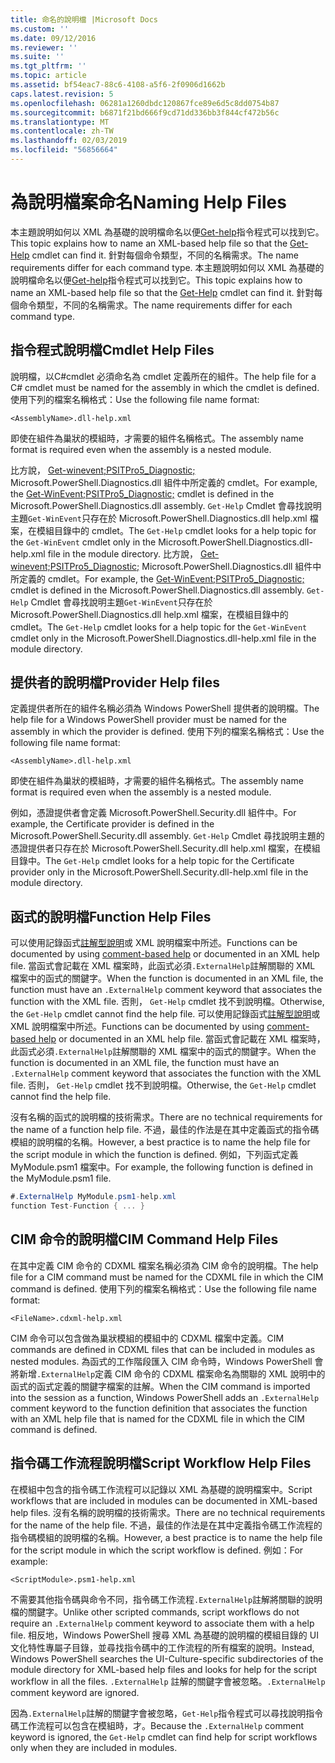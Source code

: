 ```yaml
---
title: 命名的說明檔 |Microsoft Docs
ms.custom: ''
ms.date: 09/12/2016
ms.reviewer: ''
ms.suite: ''
ms.tgt_pltfrm: ''
ms.topic: article
ms.assetid: bf54eac7-88c6-4108-a5f6-2f0906d1662b
caps.latest.revision: 5
ms.openlocfilehash: 06281a1260dbdc120867fce89e6d5c8dd0754b87
ms.sourcegitcommit: b6871f21bd666f9cd71dd336bb3f844cf472b56c
ms.translationtype: MT
ms.contentlocale: zh-TW
ms.lasthandoff: 02/03/2019
ms.locfileid: "56856664"
---
```

# <a name="naming-help-files"></a><span data-ttu-id="c70ac-102">為說明檔案命名</span><span class="sxs-lookup"><span data-stu-id="c70ac-102">Naming Help Files</span></span>

<span data-ttu-id="c70ac-103">本主題說明如何以 XML 為基礎的說明檔命名以便[Get-help](/powershell/module/Microsoft.PowerShell.Core/Get-Help)指令程式可以找到它。</span><span class="sxs-lookup"><span data-stu-id="c70ac-103">This topic explains how to name an XML-based help file so that the [Get-Help](/powershell/module/Microsoft.PowerShell.Core/Get-Help) cmdlet can find it.</span></span> <span data-ttu-id="c70ac-104">針對每個命令類型，不同的名稱需求。</span><span class="sxs-lookup"><span data-stu-id="c70ac-104">The name requirements differ for each command type.</span></span>
<span data-ttu-id="c70ac-105">本主題說明如何以 XML 為基礎的說明檔命名以便[Get-help](/powershell/module/Microsoft.PowerShell.Core/Get-Help)指令程式可以找到它。</span><span class="sxs-lookup"><span data-stu-id="c70ac-105">This topic explains how to name an XML-based help file so that the [Get-Help](/powershell/module/Microsoft.PowerShell.Core/Get-Help) cmdlet can find it.</span></span> <span data-ttu-id="c70ac-106">針對每個命令類型，不同的名稱需求。</span><span class="sxs-lookup"><span data-stu-id="c70ac-106">The name requirements differ for each command type.</span></span>

## <a name="cmdlet-help-files"></a><span data-ttu-id="c70ac-107">指令程式說明檔</span><span class="sxs-lookup"><span data-stu-id="c70ac-107">Cmdlet Help Files</span></span>

<span data-ttu-id="c70ac-108">說明檔，以C#cmdlet 必須命名為 cmdlet 定義所在的組件。</span><span class="sxs-lookup"><span data-stu-id="c70ac-108">The help file for a C# cmdlet must be named for the assembly in which the cmdlet is defined.</span></span> <span data-ttu-id="c70ac-109">使用下列的檔案名稱格式：</span><span class="sxs-lookup"><span data-stu-id="c70ac-109">Use the following file name format:</span></span>

```
<AssemblyName>.dll-help.xml
```

<span data-ttu-id="c70ac-110">即使在組件為巢狀的模組時，才需要的組件名稱格式。</span><span class="sxs-lookup"><span data-stu-id="c70ac-110">The assembly name format is required even when the assembly is a nested module.</span></span>

<span data-ttu-id="c70ac-111">比方說， [Get-winevent;PSITPro5_Diagnostic;](/powershell/module/Microsoft.PowerShell.Diagnostics/Get-WinEvent) Microsoft.PowerShell.Diagnostics.dll 組件中所定義的 cmdlet。</span><span class="sxs-lookup"><span data-stu-id="c70ac-111">For example, the [Get-WinEvent;PSITPro5_Diagnostic;](/powershell/module/Microsoft.PowerShell.Diagnostics/Get-WinEvent) cmdlet is defined in the Microsoft.PowerShell.Diagnostics.dll assembly.</span></span> <span data-ttu-id="c70ac-112">`Get-Help` Cmdlet 會尋找說明主題`Get-WinEvent`只存在於 Microsoft.PowerShell.Diagnostics.dll help.xml 檔案，在模組目錄中的 cmdlet。</span><span class="sxs-lookup"><span data-stu-id="c70ac-112">The `Get-Help` cmdlet looks for a help topic for the `Get-WinEvent` cmdlet only in the Microsoft.PowerShell.Diagnostics.dll-help.xml file in the module directory.</span></span>
<span data-ttu-id="c70ac-113">比方說， [Get-winevent;PSITPro5_Diagnostic;](/powershell/module/Microsoft.PowerShell.Diagnostics/Get-WinEvent) Microsoft.PowerShell.Diagnostics.dll 組件中所定義的 cmdlet。</span><span class="sxs-lookup"><span data-stu-id="c70ac-113">For example, the [Get-WinEvent;PSITPro5_Diagnostic;](/powershell/module/Microsoft.PowerShell.Diagnostics/Get-WinEvent) cmdlet is defined in the Microsoft.PowerShell.Diagnostics.dll assembly.</span></span> <span data-ttu-id="c70ac-114">`Get-Help` Cmdlet 會尋找說明主題`Get-WinEvent`只存在於 Microsoft.PowerShell.Diagnostics.dll help.xml 檔案，在模組目錄中的 cmdlet。</span><span class="sxs-lookup"><span data-stu-id="c70ac-114">The `Get-Help` cmdlet looks for a help topic for the `Get-WinEvent` cmdlet only in the Microsoft.PowerShell.Diagnostics.dll-help.xml file in the module directory.</span></span>

## <a name="provider-help-files"></a><span data-ttu-id="c70ac-115">提供者的說明檔</span><span class="sxs-lookup"><span data-stu-id="c70ac-115">Provider Help files</span></span>

<span data-ttu-id="c70ac-116">定義提供者所在的組件名稱必須為 Windows PowerShell 提供者的說明檔。</span><span class="sxs-lookup"><span data-stu-id="c70ac-116">The help file for a Windows PowerShell provider must be named for the assembly in which the provider is defined.</span></span> <span data-ttu-id="c70ac-117">使用下列的檔案名稱格式：</span><span class="sxs-lookup"><span data-stu-id="c70ac-117">Use the following file name format:</span></span>

```
<AssemblyName>.dll-help.xml
```

<span data-ttu-id="c70ac-118">即使在組件為巢狀的模組時，才需要的組件名稱格式。</span><span class="sxs-lookup"><span data-stu-id="c70ac-118">The assembly name format is required even when the assembly is a nested module.</span></span>

<span data-ttu-id="c70ac-119">例如，憑證提供者會定義 Microsoft.PowerShell.Security.dll 組件中。</span><span class="sxs-lookup"><span data-stu-id="c70ac-119">For example, the Certificate provider is defined in the Microsoft.PowerShell.Security.dll assembly.</span></span> <span data-ttu-id="c70ac-120">`Get-Help` Cmdlet 尋找說明主題的憑證提供者只存在於 Microsoft.PowerShell.Security.dll help.xml 檔案，在模組目錄中。</span><span class="sxs-lookup"><span data-stu-id="c70ac-120">The `Get-Help` cmdlet looks for a help topic for the Certificate provider only in the Microsoft.PowerShell.Security.dll-help.xml file in the module directory.</span></span>

## <a name="function-help-files"></a><span data-ttu-id="c70ac-121">函式的說明檔</span><span class="sxs-lookup"><span data-stu-id="c70ac-121">Function Help Files</span></span>

<span data-ttu-id="c70ac-122">可以使用記錄函式[註解型說明](/powershell/module/microsoft.powershell.core/about/about_comment_based_help)或 XML 說明檔案中所述。</span><span class="sxs-lookup"><span data-stu-id="c70ac-122">Functions can be documented by using [comment-based help](/powershell/module/microsoft.powershell.core/about/about_comment_based_help) or documented in an XML help file.</span></span> <span data-ttu-id="c70ac-123">當函式會記載在 XML 檔案時，此函式必須`.ExternalHelp`註解關聯的 XML 檔案中的函式的關鍵字。</span><span class="sxs-lookup"><span data-stu-id="c70ac-123">When the function is documented in an XML file, the function must have an `.ExternalHelp` comment keyword that associates the function with the XML file.</span></span> <span data-ttu-id="c70ac-124">否則， `Get-Help` cmdlet 找不到說明檔。</span><span class="sxs-lookup"><span data-stu-id="c70ac-124">Otherwise, the `Get-Help` cmdlet cannot find the help file.</span></span>
<span data-ttu-id="c70ac-125">可以使用記錄函式[註解型說明](/powershell/module/microsoft.powershell.core/about/about_comment_based_help)或 XML 說明檔案中所述。</span><span class="sxs-lookup"><span data-stu-id="c70ac-125">Functions can be documented by using [comment-based help](/powershell/module/microsoft.powershell.core/about/about_comment_based_help) or documented in an XML help file.</span></span> <span data-ttu-id="c70ac-126">當函式會記載在 XML 檔案時，此函式必須`.ExternalHelp`註解關聯的 XML 檔案中的函式的關鍵字。</span><span class="sxs-lookup"><span data-stu-id="c70ac-126">When the function is documented in an XML file, the function must have an `.ExternalHelp` comment keyword that associates the function with the XML file.</span></span> <span data-ttu-id="c70ac-127">否則， `Get-Help` cmdlet 找不到說明檔。</span><span class="sxs-lookup"><span data-stu-id="c70ac-127">Otherwise, the `Get-Help` cmdlet cannot find the help file.</span></span>

<span data-ttu-id="c70ac-128">沒有名稱的函式的說明檔的技術需求。</span><span class="sxs-lookup"><span data-stu-id="c70ac-128">There are no technical requirements for the name of a function help file.</span></span> <span data-ttu-id="c70ac-129">不過，最佳的作法是在其中定義函式的指令碼模組的說明檔的名稱。</span><span class="sxs-lookup"><span data-stu-id="c70ac-129">However, a best practice is to name the help file for the script module in which the function is defined.</span></span> <span data-ttu-id="c70ac-130">例如，下列函式定義 MyModule.psm1 檔案中。</span><span class="sxs-lookup"><span data-stu-id="c70ac-130">For example, the following function is defined in the MyModule.psm1 file.</span></span>

```csharp
#.ExternalHelp MyModule.psm1-help.xml
function Test-Function { ... }
```

## <a name="cim-command-help-files"></a><span data-ttu-id="c70ac-131">CIM 命令的說明檔</span><span class="sxs-lookup"><span data-stu-id="c70ac-131">CIM Command Help Files</span></span>

<span data-ttu-id="c70ac-132">在其中定義 CIM 命令的 CDXML 檔案名稱必須為 CIM 命令的說明檔。</span><span class="sxs-lookup"><span data-stu-id="c70ac-132">The help file for a CIM command must be named for the CDXML file in which the CIM command is defined.</span></span> <span data-ttu-id="c70ac-133">使用下列的檔案名稱格式：</span><span class="sxs-lookup"><span data-stu-id="c70ac-133">Use the following file name format:</span></span>

```
<FileName>.cdxml-help.xml
```

<span data-ttu-id="c70ac-134">CIM 命令可以包含做為巢狀模組的模組中的 CDXML 檔案中定義。</span><span class="sxs-lookup"><span data-stu-id="c70ac-134">CIM commands are defined in CDXML files that can be included in modules as nested modules.</span></span> <span data-ttu-id="c70ac-135">為函式的工作階段匯入 CIM 命令時，Windows PowerShell 會將新增`.ExternalHelp`定義 CIM 命令的 CDXML 檔案命名為關聯的 XML 說明中的函式的函式定義的關鍵字檔案的註解。</span><span class="sxs-lookup"><span data-stu-id="c70ac-135">When the CIM command is imported into the session as a function, Windows PowerShell adds an `.ExternalHelp` comment keyword to the function definition that associates the function with an XML help file that is named for the CDXML file in which the CIM command is defined.</span></span>

## <a name="script-workflow-help-files"></a><span data-ttu-id="c70ac-136">指令碼工作流程說明檔</span><span class="sxs-lookup"><span data-stu-id="c70ac-136">Script Workflow Help Files</span></span>

<span data-ttu-id="c70ac-137">在模組中包含的指令碼工作流程可以記錄以 XML 為基礎的說明檔案中。</span><span class="sxs-lookup"><span data-stu-id="c70ac-137">Script workflows that are included in modules can be documented in XML-based help files.</span></span> <span data-ttu-id="c70ac-138">沒有名稱的說明檔的技術需求。</span><span class="sxs-lookup"><span data-stu-id="c70ac-138">There are no technical requirements for the name of the help file.</span></span> <span data-ttu-id="c70ac-139">不過，最佳的作法是在其中定義指令碼工作流程的指令碼模組的說明檔的名稱。</span><span class="sxs-lookup"><span data-stu-id="c70ac-139">However, a best practice is to name the help file for the script module in which the script workflow is defined.</span></span> <span data-ttu-id="c70ac-140">例如：</span><span class="sxs-lookup"><span data-stu-id="c70ac-140">For example:</span></span>

```
<ScriptModule>.psm1-help.xml
```

<span data-ttu-id="c70ac-141">不需要其他指令碼與命令不同，指令碼工作流程`.ExternalHelp`註解將關聯的說明檔的關鍵字。</span><span class="sxs-lookup"><span data-stu-id="c70ac-141">Unlike other scripted commands, script workflows do not require an `.ExternalHelp` comment keyword to associate them with a help file.</span></span> <span data-ttu-id="c70ac-142">相反地，Windows PowerShell 搜尋 XML 為基礎的說明檔的模組目錄的 UI 文化特性專屬子目錄，並尋找指令碼中的工作流程的所有檔案的說明。</span><span class="sxs-lookup"><span data-stu-id="c70ac-142">Instead, Windows PowerShell searches the UI-Culture-specific subdirectories of the module directory for XML-based help files and looks for help for the script workflow in all the files.</span></span> <span data-ttu-id="c70ac-143">`.ExternalHelp` 註解的關鍵字會被忽略。</span><span class="sxs-lookup"><span data-stu-id="c70ac-143">`.ExternalHelp` comment keyword are ignored.</span></span>

<span data-ttu-id="c70ac-144">因為`.ExternalHelp`註解的關鍵字會被忽略，`Get-Help`指令程式可以尋找說明指令碼工作流程可以包含在模組時，才。</span><span class="sxs-lookup"><span data-stu-id="c70ac-144">Because the `.ExternalHelp` comment keyword is ignored, the `Get-Help` cmdlet can find help for script workflows only when they are included in modules.</span></span>